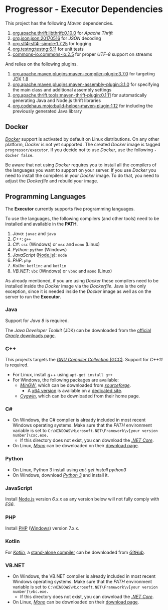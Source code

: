 # Progressor - Executor Dependencies

This project has the following *Maven* dependencies.

1. [org.apache.thrift:libthrift:0.10.0](http://mvnrepository.com/artifact/org.apache.thrift/libthrift/0.10.0)
   for *Apache Thrift*
1. [org.json:json:20170516](http://mvnrepository.com/artifact/org.json/json/20170516)
   for *JSON* decoding
1. [org.slf4j:slf4j-simple:1.7.25](http://mvnrepository.com/artifact/org.slf4j/slf4j-simple/1.7.25)
   for logging
1. [org.testng:testng:6.11](http://mvnrepository.com/artifact/org.testng/testng/6.11)
   for unit tests
1. [commons-io:commons-io:2.5](http://mvnrepository.com/artifact/commons-io/commons-io/2.5)
   for proper *UTF-8* support on streams

And relies on the following plugins.

1. [org.apache.maven.plugins:maven-compiler-plugin:3.7.0](http://mvnrepository.com/artifact/org.apache.maven.plugins/maven-compiler-plugin/3.7.0)
   for targeting JDK 1.8
1. [org.apache.maven.plugins:maven-assembly-plugin:3.1.0](http://mvnrepository.com/artifact/org.apache.maven.plugins/maven-assembly-plugin/3.1.0)
   for specifying the main class and additional assembly settings
1. [org.apache.thrift.tools:maven-thrift-plugin:0.1.11](http://mvnrepository.com/artifact/org.apache.thrift.tools/maven-thrift-plugin/0.1.11)
   for automatically generating Java and Node.js thrift libraries
1. [org.codehaus.mojo:build-helper-maven-plugin:1.12](http://mvnrepository.com/artifact/org.codehaus.mojo/build-helper-maven-plugin/1.12)
   for including the previously generated Java library

## Docker

[*Docker*](https://www.docker.com/) support is activated by default on Linux distributions. On any other platform, *Docker* is not yet supported.
The created *Docker* image is tagged `progressor/executor`.
If you decide not to use *Docker*, use the following `-docker false`.

Be aware that not using *Docker* requires you to install all the compilers of the languages you want to support on your server.
If you use *Docker* you need to install the compilers in your *Docker* image. To do that, you need to adjust the *Dockerfile* and rebuild your image.

## Programming Languages

The **Executor** currently supports five programming languages.

To use the languages, the following compilers (and other tools) need to be installed and available in the **PATH**.

1. *Java*: `javac` and `java`
1. *C++*: `g++`
1. *C#*: `csc` (Windows) or `msc` and `mono` (Linux)
1. *Python*: `python` (Windows)
1. *JavaScript* ([Node.js](https://nodejs.org/)): `node` 
1. *PHP*: `php`
1. *Kotlin*: `kotlinc` and `kotlin`
1. *VB.NET*: `vbc` (Windows) or `vbnc` and `mono` (Linux)

As already mentioned, if you are using *Docker* these compilers need to be installed inside the *Docker* image via the *Dockerfile*.
Java is the only exception, since it is needed inside the *Docker* image as well as on the server to run the **Executor**.

### Java

Support for *Java 8* is required.

The *Java Developer Toolkit* (JDK) can be downloaded from the [official *Oracle* downloads page](http://www.oracle.com/technetwork/java/javase/downloads/).

### C++

This projects targets the [*GNU Compiler Collection* (GCC)](https://gcc.gnu.org/).
Support for *C++11* is required.

* For Linux, install *g++* using `apt-get install g++`
* For Windows, the following packages are available:
  * [*MinGW*](http://www.mingw.org/), which can be downloaded from [*sourceforge*](https://sourceforge.net/projects/mingw/files/).
    * A [x64 version](http://mingw-w64.org/) is available on a [dedicated site](http://mingw-w64.org/doku.php/download/win-builds).
  * [*Cygwin*](http://sourceware.org/cygwin/), which can be downloaded from their home page.

### C# #

* On Windows, the C# compiler is already included in most recent Windows operating systems. Make sure that the *PATH* environment variable is set to `C:\WINDOWS\Microsoft.NET\Framework\v[your version number]\csc.exe.`
    * If this directory does not exist, you can download the [*.NET Core*](https://www.microsoft.com/net/download).
* On Linux, [*Mono*](http://www.mono-project.com/) can be downloaded on their [download page](http://www.mono-project.com/download/).

### Python

* On Linux, Python 3 install using *apt-get install python3*
* On Windows, download [*Python 3*](https://www.python.org/downloads/release/python-351/) and install it.

### JavaScript

Install [Node.js](https://nodejs.org/) version *6.x.x* as any version below will not fully comply with *ES6*.

### PHP

Install [PHP](http://php.net/downloads.php) ([Windows](http://windows.php.net/download#php-7.0)) version 7.x.x.

### Kotlin

For [*Kotlin*](http://kotlinlang.org/), a [stand-alone compiler](http://kotlinlang.org/docs/tutorials/command-line.html) can be downloaded from [*GitHub*](https://github.com/JetBrains/kotlin/releases/latest).

### VB.NET

* On Windows, the VB.NET compiler is already included in most recent Windows operating systems. Make sure that the *PATH* environment variable is set to `C:\WINDOWS\Microsoft.NET\Framework\v[your version number]\vbc.exe.`
    * If this directory does not exist, you can download the [*.NET Core*](https://www.microsoft.com/net/download).
* On Linux, [*Mono*](http://www.mono-project.com/) can be downloaded on their [download page](http://www.mono-project.com/download/).
